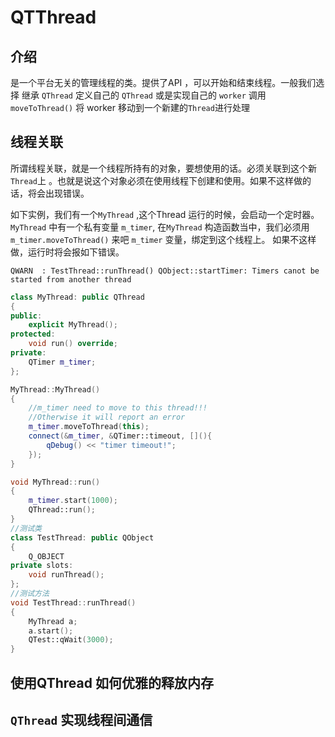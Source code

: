 # QTThread 

## 介绍 

是一个平台无关的管理线程的类。提供了API ，可以开始和结束线程。一般我们选择 继承 `QThread` 定义自己的 `QThread` 或是实现自己的 `worker` 调用 `moveToThread()` 将 worker 移动到一个新建的`Thread`进行处理 

## 线程关联 

所谓线程关联，就是一个线程所持有的对象，要想使用的话。必须关联到这个新`Thread`上 。也就是说这个对象必须在使用线程下创建和使用。如果不这样做的话，将会出现错误。 

如下实例，我们有一个`MyThread` ,这个Thread 运行的时候，会启动一个定时器。 `MyThread` 中有一个私有变量 `m_timer`, 在`MyThread` 构造函数当中，我们必须用 `m_timer.moveToThread()` 来吧 `m_timer` 变量，绑定到这个线程上。 如果不这样做，运行时将会报如下错误。 
```
QWARN  : TestThread::runThread() QObject::startTimer: Timers canot be started from another thread
```

```c++
class MyThread: public QThread 
{
public:
    explicit MyThread();
protected:
    void run() override;
private:
    QTimer m_timer; 
};

MyThread::MyThread()
{
    //m_timer need to move to this thread!!!
    //Otherwise it will report an error 
    m_timer.moveToThread(this); 
    connect(&m_timer, &QTimer::timeout, [](){
        qDebug() << "timer timeout!";
    });
}

void MyThread::run()
{
    m_timer.start(1000);
    QThread::run(); 
}
//测试类 
class TestThread: public QObject 
{
    Q_OBJECT
private slots:
    void runThread(); 
};
//测试方法
void TestThread::runThread()
{
    MyThread a; 
    a.start(); 
    QTest::qWait(3000);
}
```

## 使用QThread 如何优雅的释放内存

## `QThread` 实现线程间通信

